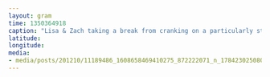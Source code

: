 ```yaml
---
layout: gram
time: 1350364918
caption: "Lisa & Zach taking a break from cranking on a particularly stubborn Hebert Clamp."
latitude: 
longitude: 
media:
- media/posts/201210/11189486_1608658469410275_872222071_n_17842302508000351.jpg
---
```

